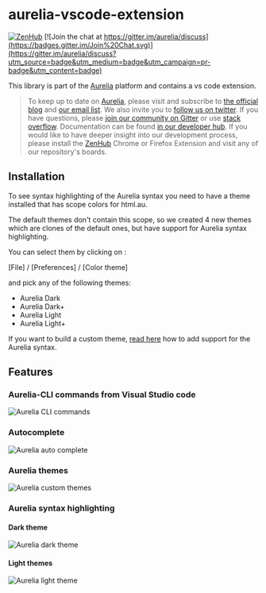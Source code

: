 # aurelia-vscode-extension

[![ZenHub](https://raw.githubusercontent.com/ZenHubIO/support/master/zenhub-badge.png)](https://zenhub.io)
[![Join the chat at https://gitter.im/aurelia/discuss](https://badges.gitter.im/Join%20Chat.svg)](https://gitter.im/aurelia/discuss?utm_source=badge&utm_medium=badge&utm_campaign=pr-badge&utm_content=badge)

This library is part of the [Aurelia](http://www.aurelia.io/) platform and contains a vs code extension.

> To keep up to date on [Aurelia](http://www.aurelia.io/), please visit and subscribe to [the official blog](http://blog.aurelia.io/) and [our email list](http://eepurl.com/ces50j). We also invite you to [follow us on twitter](https://twitter.com/aureliaeffect). If you have questions, please [join our community on Gitter](https://gitter.im/aurelia/discuss) or use [stack overflow](http://stackoverflow.com/search?q=aurelia). Documentation can be found [in our developer hub](http://aurelia.io/hub.html). If you would like to have deeper insight into our development process, please install the [ZenHub](https://zenhub.io) Chrome or Firefox Extension and visit any of our repository's boards.

## Installation
To see syntax highlighting of the Aurelia syntax you need to have a theme installed that has scope colors for html.au.

The default themes don't contain this scope, so we created 4 new themes which are clones of the default ones, 
but have support for Aurelia syntax highlighting.

You can select them by clicking on : 

[File] / [Preferences] / [Color theme] 

and pick any of the following themes:

- Aurelia Dark
- Aurelia Dark+
- Aurelia Light
- Aurelia Light+

If you want to build a custom theme, [read here](https://github.com/aurelia/vscode-extension/wiki/Creating-a-customized-theme-with-Aurelia-syntax-support) how to add support for the Aurelia syntax.

## Features

### Aurelia-CLI commands from Visual Studio code

![Aurelia CLI commands](https://raw.githubusercontent.com/aurelia/vscode-extension/master/images/aurelia-cli.gif)

### Autocomplete

![Aurelia auto complete](https://raw.githubusercontent.com/aurelia/vscode-extension/master/images/aurelia-autocomplete.gif)

### Aurelia themes

![Aurelia custom themes](https://raw.githubusercontent.com/aurelia/vscode-extension/master/images/aurelia-themes.png)

### Aurelia syntax highlighting

#### Dark theme

![Aurelia dark theme](https://raw.githubusercontent.com/aurelia/vscode-extension/master/images/dark-aurelia-syntax.PNG)

#### Light themes

![Aurelia light theme](https://raw.githubusercontent.com/aurelia/vscode-extension/master/images/light-aurelia-syntax.PNG)
